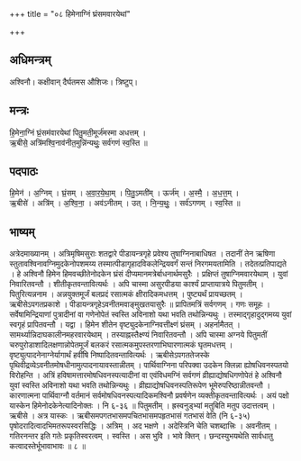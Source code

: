 +++
title = "०८ हिमेनाग्निं घ्रंसमवारयेथां"

+++
## अधिमन्त्रम्
अश्विनौ। कक्षीवान् दैर्घतमस औशिजः। त्रिष्टुप्।

## मन्त्रः
हि॒मेना॒ग्निं घ्रं॒सम॑वारयेथां पितु॒मती॒मूर्ज॑मस्मा अधत्तम् ।  
ऋ॒बीसे॒ अत्रि॑मश्वि॒नाव॑नीत॒मुन्नि॑न्यथुः॒ सर्व॑गणं स्व॒स्ति ॥

## पदपाठः
हि॒मेन॑ । अ॒ग्निम् । घ्रं॒सम् । अ॒वा॒र॒ये॒था॒म् । पि॒तु॒ऽमती॑म् । ऊर्ज॑म् । अ॒स्मै॒ । अ॒ध॒त्त॒म् ।  
ऋ॒बीसे॑ । अत्रि॑म् । अ॒श्वि॒ना॒ । अव॑ऽनीतम् । उत् । नि॒न्य॒थुः॒ । सर्व॑ऽगणम् । स्व॒स्ति ॥

## भाष्यम्
अत्रेदमाख्यानम् । अत्रिमृषिमसुराः शतद्वारे पीडायन्त्रगृहे प्रवेश्य तुषाग्निनाबाधिषत । तदानीं तेन ऋषिणा स्तुतावश्विनावग्निमुदकेनोपशमय्य तस्मात्पीडागृहादविकलेन्द्रियवर्गं सन्तं निरगमयतामिति । तदेतत्प्रतिपाद्यते । हे अश्विनौ हिमेन हिमवच्छीतेनोदकेन घ्रंसं दीप्यमानमत्रेर्बाधनार्थमसुरैः । प्रक्षिप्तं तुषाग्निमवारयेथाम् । युवां निवारितवन्तौ । शीतीकृतवन्तावित्यर्थः । अपि चास्मा असुरपीडया कार्श्यं प्राप्तायात्रये पितुमतीम् । पितुरित्यन्ननाम । अन्नयुक्तमूर्जं बलप्रदं रसात्मकं क्षीरादिकमधत्तम् । पुष्ट्यर्थं प्रायच्छतम् । ऋबीसेऽपगतप्रकाशे । पीडायन्त्रगृहेऽवनीतमवाङ्मुखतयासुरैः ॥ प्रापितमत्रिं सर्वगणम् । गणः समूहः । सर्वेषामिन्द्रियाणां पुत्रादीनां वा गणेनोपेतं स्वस्ति अविनाशो यथा भवति तथोन्निन्यथुः । तस्माद्गृहादुद्गमय्य युवां स्वगृहं प्रापितवन्तौ । यद्वा । हिमेन शीतेन वृष्ट्युदकेनाग्निवत्तीक्ष्णं घ्रंसम् । अहर्नामैतत् । सामर्थ्यान्निदाघकालीनमहरवारयेथाम् । तस्याह्नस्तैक्ष्ण्यं निवारितवन्तौ । अपि चास्मा अग्नये पितुमतीं चरुपुरोडाशादिलक्षणान्नोपेतमूर्जं बलकरं रसात्मकमुपस्तरणाभिघारणात्मकं घृतमधत्तम् । वृष्ट्युत्पादनेनाग्नेर्यागार्थं हवींषि निष्पादितवन्तावित्यर्थः । ऋबीसेऽपगततेजस्के पृथिवीद्रव्येऽवनीतमोषधीनामुत्पादनायावस्तान्नीतम् । पार्थिवाग्निना परिपक्वा उदकेन क्लिन्ना ह्योषधिवनस्पतयो विरोहन्ति । अत्रिं हविषामत्तारमोषधिवनस्पत्यादीनां वा एवंविधमग्निं सर्वगणं व्रीह्याद्योषधिगणोपेतं हे अश्विनौ युवां स्वस्ति अविनाशो यथा भवति तथोन्निन्यथुः । व्रीह्याद्योषधिवनस्पतिरूपेण भूमेरुपरिष्ठान्नीतवन्तौ । कारणात्मना पार्थिवाग्नौ वर्तमानं सर्वमोषधिवनस्पत्यादिकमश्विनौ प्रवर्षणेन व्यक्तीकृतवन्तावित्यर्थः । अयं पक्षो यास्केन हिमेनोदकेनेत्यादिनोक्तः । नि ६-३६ ॥ पितुमतीम् । ह्रस्वनुड्भ्यां मतुबिति मतुप उदात्तत्वम् । ऋबीसे । अत्र यास्कः । ऋबीसमपगतभासमपचितभासमपहृतभासं गतभासं वेति (नि ६-३५) पृषोदरादित्वादभिमतरूपस्वरसिद्धिः । अत्रिम् । अद भक्षणे । अदेस्त्रिनि चेति चशब्दात्त्रिः । अवनीतम् । गतिरनन्तर इति गतेः प्रकृतिस्वरत्वम् । स्वस्ति । अस भुवि । भावे क्तिन् । छन्दस्युभयथेति सार्वधातु कत्वादस्तेर्भूभावाभावः ॥ ८ ॥
